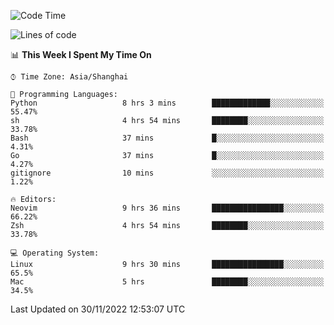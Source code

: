 <!--START_SECTION:waka-->
![Code Time](http://img.shields.io/badge/Code%20Time-1%2C034%20hrs%206%20mins-blue)

![Lines of code](https://img.shields.io/badge/From%20Hello%20World%20I%27ve%20Written-24%20Thousand%20lines%20of%20code-blue)

📊 **This Week I Spent My Time On** 

```text
⌚︎ Time Zone: Asia/Shanghai

💬 Programming Languages: 
Python                   8 hrs 3 mins        █████████████░░░░░░░░░░░░   55.47% 
sh                       4 hrs 54 mins       ████████░░░░░░░░░░░░░░░░░   33.78% 
Bash                     37 mins             █░░░░░░░░░░░░░░░░░░░░░░░░   4.31% 
Go                       37 mins             █░░░░░░░░░░░░░░░░░░░░░░░░   4.27% 
gitignore                10 mins             ░░░░░░░░░░░░░░░░░░░░░░░░░   1.22%

🔥 Editors: 
Neovim                   9 hrs 36 mins       ████████████████░░░░░░░░░   66.22% 
Zsh                      4 hrs 54 mins       ████████░░░░░░░░░░░░░░░░░   33.78%

💻 Operating System: 
Linux                    9 hrs 30 mins       ████████████████░░░░░░░░░   65.5% 
Mac                      5 hrs               ████████░░░░░░░░░░░░░░░░░   34.5%

```


 Last Updated on 30/11/2022 12:53:07 UTC
<!--END_SECTION:waka-->
